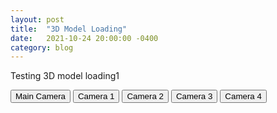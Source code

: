 ```yaml
---
layout: post
title:  "3D Model Loading"
date:   2021-10-24 20:00:00 -0400
category: blog
---
```


Testing 3D model loading1

<p><script src="/blogs/20211024_3DModel/3DModel.js" type="module"></script>
<div id="museum_area"></div>
<div id="button_area">
    <button type="button" id="main_cam">Main Camera</button>
    <button type="button" id="cam_1">Camera 1</button>
    <button type="button" id="cam_2">Camera 2</button>
    <button type="button" id="cam_3">Camera 3</button>
    <button type="button" id="cam_4">Camera 4</button>
</div></p>